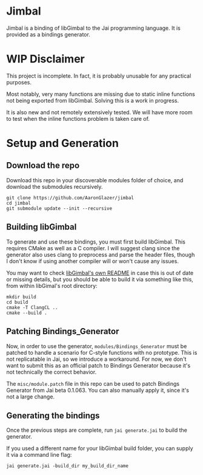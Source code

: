 # Jimbal

Jimbal is a binding of libGimbal to the Jai programming language. It is provided as a bindings generator.

# WIP Disclaimer

This project is incomplete. In fact, it is probably unusable for any practical purposes.

Most notably, very many functions are missing due to static inline functions not being exported from libGimbal. Solving this is a work in progress.

It is also new and not remotely extensively tested. We will have more room to test when the inline functions problem is taken care of.

# Setup and Generation

## Download the repo

Download this repo in your discoverable modules folder of choice, and download the submodules recursively.

```
git clone https://github.com/AaronGlazer/jimbal
cd jimbal
git submodule update --init --recursive
```

## Building libGimbal

To generate and use these bindings, you must first build libGimbal. This requires CMake as well as a C compiler. I will suggest clang since the generator also uses clang to preprocess and parse the header files, though I don't know if using another compiler will or won't cause any issues.

You may want to check [libGimbal's own README](https://github.com/gyrovorbis/libgimbal/tree/master#building) in case this is out of date or missing details, but you should be able to build it via something like this, from within libGimal's root directory:

```
mkdir build
cd build
cmake -T ClangCL ..
cmake --build .
```

## Patching Bindings_Generator

Now, in order to use the generator, `modules/Bindings_Generator` must be patched to handle a scenario for C-style functions with no prototype. This is not replicatable in Jai, so we introduce a workaround. For now, we don't want to submit this as an official patch to Bindings Generator because it's not technically the correct behavior.

The `misc/module.patch` file in this repo can be used to patch Bindings Generator from Jai beta 0.1.063. You can also manually apply it, since it's not a large change.

## Generating the bindings

Once the previous steps are complete, run `jai generate.jai` to build the generator.

If you used a different name for your libGimbal build folder, you can supply it via a command line flag:

```
jai generate.jai -build_dir my_build_dir_name
```
